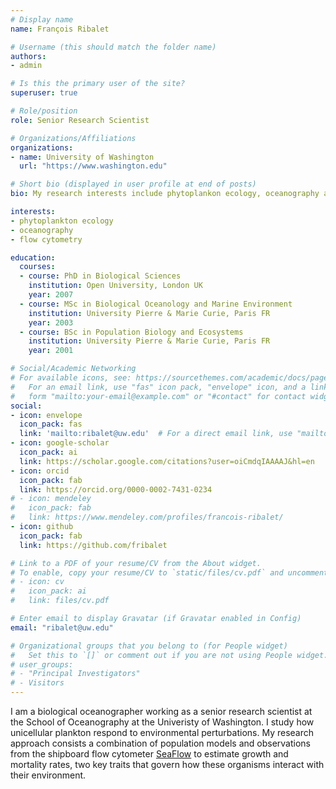 ```yaml
---
# Display name
name: François Ribalet

# Username (this should match the folder name)
authors:
- admin

# Is this the primary user of the site?
superuser: true

# Role/position
role: Senior Research Scientist

# Organizations/Affiliations
organizations:
- name: University of Washington
  url: "https://www.washington.edu"

# Short bio (displayed in user profile at end of posts)
bio: My research interests include phytoplankon ecology, oceanography and flow cytometry.

interests:
- phytoplankton ecology
- oceanography
- flow cytometry

education:
  courses:
  - course: PhD in Biological Sciences
    institution: Open University, London UK
    year: 2007
  - course: MSc in Biological Oceanology and Marine Environment 
    institution: University Pierre & Marie Curie, Paris FR
    year: 2003
  - course: BSc in Population Biology and Ecosystems
    institution: University Pierre & Marie Curie, Paris FR
    year: 2001

# Social/Academic Networking
# For available icons, see: https://sourcethemes.com/academic/docs/page-builder/#icons
#   For an email link, use "fas" icon pack, "envelope" icon, and a link in the
#   form "mailto:your-email@example.com" or "#contact" for contact widget.
social:
- icon: envelope
  icon_pack: fas
  link: 'mailto:ribalet@uw.edu'  # For a direct email link, use "mailto:test@example.org".
- icon: google-scholar
  icon_pack: ai
  link: https://scholar.google.com/citations?user=oiCmdqIAAAAJ&hl=en
- icon: orcid
  icon_pack: fab
  link: https://orcid.org/0000-0002-7431-0234
# - icon: mendeley
#   icon_pack: fab
#   link: https://www.mendeley.com/profiles/francois-ribalet/  
- icon: github
  icon_pack: fab
  link: https://github.com/fribalet  

# Link to a PDF of your resume/CV from the About widget.
# To enable, copy your resume/CV to `static/files/cv.pdf` and uncomment the lines below.
# - icon: cv
#   icon_pack: ai
#   link: files/cv.pdf

# Enter email to display Gravatar (if Gravatar enabled in Config)
email: "ribalet@uw.edu"

# Organizational groups that you belong to (for People widget)
#   Set this to `[]` or comment out if you are not using People widget.
# user_groups:
# - "Principal Investigators"
# - Visitors
---
```

I am a biological oceanographer working as a senior research scientist at the School of Oceanography at the Univeristy of Washington. I study how unicellular plankton respond to environmental perturbations. My research approach consists a combination of population models and observations from the shipboard flow cytometer [SeaFlow](https://seaflow.netlify.com/) to estimate growth and mortality rates, two key traits that govern how these organisms interact with their environment.
